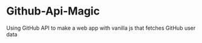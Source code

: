 # Github-Api-Magic
Using GitHub API to make a web app with vanilla js that fetches GitHub user data
